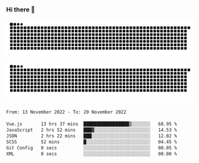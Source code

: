 ### Hi there 👋

![GitHub Snake Light](https://raw.githubusercontent.com/jichangee/jichangee/output/github-snake.svg#gh-light-mode-only)
![GitHub Snake dark](https://raw.githubusercontent.com/jichangee/jichangee/output/github-snake-dark.svg#gh-dark-mode-only)

<!--START_SECTION:waka-->

```text
From: 13 November 2022 - To: 20 November 2022

Vue.js       13 hrs 37 mins  █████████████████▒░░░░░░░   68.95 %
JavaScript   2 hrs 52 mins   ███▓░░░░░░░░░░░░░░░░░░░░░   14.53 %
JSON         2 hrs 22 mins   ███░░░░░░░░░░░░░░░░░░░░░░   12.02 %
SCSS         52 mins         █░░░░░░░░░░░░░░░░░░░░░░░░   04.45 %
Git Config   0 secs          ░░░░░░░░░░░░░░░░░░░░░░░░░   00.05 %
XML          0 secs          ░░░░░░░░░░░░░░░░░░░░░░░░░   00.00 %
```

<!--END_SECTION:waka-->

<!--
![GitHub Snake Light](github-snake.svg#gh-light-mode-only)
![GitHub Snake dark](github-snake-dark.svg#gh-dark-mode-only)
-->

<!--
**jichangee/jichangee** is a ✨ _special_ ✨ repository because its `README.md` (this file) appears on your GitHub profile.

Here are some ideas to get you started:

- 🔭 I’m currently working on ...
- 🌱 I’m currently learning ...
- 👯 I’m looking to collaborate on ...
- 🤔 I’m looking for help with ...
- 💬 Ask me about ...
- 📫 How to reach me: ...
- 😄 Pronouns: ...
- ⚡ Fun fact: ...
-->
